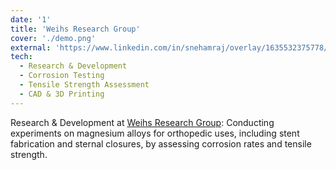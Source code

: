 ```yaml
---
date: '1'
title: 'Weihs Research Group'
cover: './demo.png'
external: 'https://www.linkedin.com/in/snehamraj/overlay/1635532375778/single-media-viewer/?profileId=ACoAAC1ILO4B5Eqn5tQk1VpBjJMfyDUuF8v7auM'
tech:
  - Research & Development
  - Corrosion Testing
  - Tensile Strength Assessment
  - CAD & 3D Printing
---
```


Research & Development at [Weihs Research Group](https://weihsgroup.jhu.edu/): Conducting experiments on magnesium alloys for orthopedic uses, including stent fabrication and sternal closures, by assessing corrosion rates and tensile strength.
